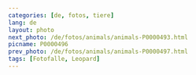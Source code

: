 ```yaml
---
categories: [de, fotos, tiere]
lang: de
layout: photo
next_photo: /de/fotos/animals/animals-P0000493.html
picname: P0000496
prev_photo: /de/fotos/animals/animals-P0000497.html
tags: [Fotofalle, Leopard]
---
```

